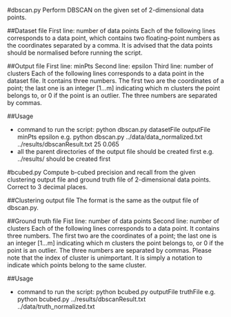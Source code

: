 #dbscan.py
Perform DBSCAN on the given set of 2-dimensional data points.

##Dataset file
First line: number of data points
Each of the following lines corresponds to a data point, which contains two floating-point numbers as the coordinates separated by a comma. It is advised that the data points should be normalised before running the script.

##Output file
First line: minPts
Second line: epsilon
Third line: number of clusters
Each of the following lines corresponds to a data point in the dataset file. It contains three numbers. The first two are the coordinates of a point; the last one is an integer [1…m] indicating which m clusters the point belongs to, or 0 if the point is an outlier. The three numbers are separated by commas.

##Usage
- command to run the script: python dbscan.py datasetFile outputFile minPts epsilon
  e.g. python dbscan.py ../data/data_normalized.txt ../results/dbscanResult.txt 25 0.065
- all the parent directories of the output file should be created first
  e.g. ../results/ should be created first

#bcubed.py
Compute b-cubed precision and recall from the given clustering output file and ground truth file of 2-dimensional data points. Correct to 3 decimal places.

##Clustering output file
The format is the same as the output file of dbscan.py.

##Ground truth file
Fist line: number of data points
Second line: number of clusters
Each of the following lines corresponds to a data point. It contains three numbers. The first two are the coordinates of a point; the last one is an integer [1…m] indicating which m clusters the point belongs to, or 0 if the point is an outlier. The three numbers are separated by commas. Please note that the index of cluster is unimportant. It is simply a notation to indicate which points belong to the same cluster.

##Usage
- command to run the script: python bcubed.py outputFile truthFile
  e.g. python bcubed.py ../results/dbscanResult.txt ../data/truth_normalized.txt

